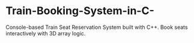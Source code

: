 # Train-Booking-System-in-C-
Console-based Train Seat Reservation System built with C++. Book seats interactively with 3D array logic.
